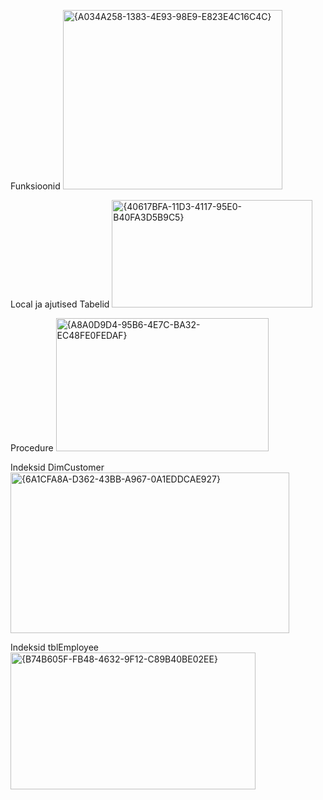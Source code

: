 Funksioonid
<img width="351" height="287" alt="{A034A258-1383-4E93-98E9-E823E4C16C4C}" src="https://github.com/user-attachments/assets/5f9252be-4642-4320-a9a8-be37c36728d0" />

Local ja ajutised Tabelid
<img width="321" height="172" alt="{40617BFA-11D3-4117-95E0-B40FA3D5B9C5}" src="https://github.com/user-attachments/assets/2c8f1a4e-b67c-4bda-8cd5-996373f710f6" />

Procedure
<img width="340" height="213" alt="{A8A0D9D4-95B6-4E7C-BA32-EC48FE0FEDAF}" src="https://github.com/user-attachments/assets/6ea76801-c421-4307-bb42-f92ad0ad1ca5" />

Indeksid DimCustomer
<img width="446" height="257" alt="{6A1CFA8A-D362-43BB-A967-0A1EDDCAE927}" src="https://github.com/user-attachments/assets/1421639e-d33f-4ccf-abbf-f3a69711b2be" />

Indeksid tblEmployee
<img width="392" height="219" alt="{B74B605F-FB48-4632-9F12-C89B40BE02EE}" src="https://github.com/user-attachments/assets/e7c0d05b-3eb3-4537-9805-7e01063f6e4e" />

